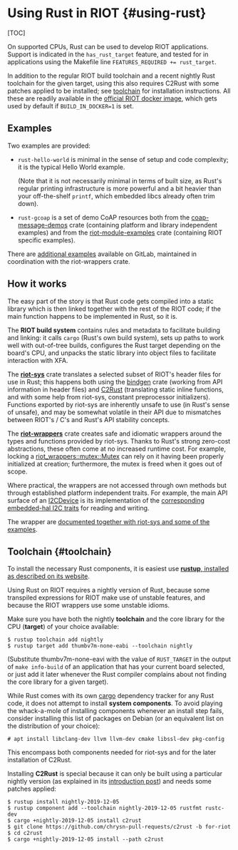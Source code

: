 Using Rust in RIOT    {#using-rust}
==================

[TOC]

On supported CPUs, Rust can be used to develop RIOT applications.
Support is indicated in the `has_rust_target` feature,
and tested for in applications using the Makefile line
`FEATURES_REQUIRED += rust_target`.

In addition to the regular RIOT build toolchain
and a recent nightly Rust toolchain for the given target,
using this also requires C2Rust with some patches applied to be installed;
see <a href="#toolchain">toolchain</a> for installation instructions.
All these are readily available in the [official RIOT docker image],
which gets used by default if `BUILD_IN_DOCKER=1` is set.

[official RIOT docker image]: https://hub.docker.com/r/riot/riotbuild

Examples
--------

Two examples are provided:

* ``rust-hello-world`` is minimal in the sense of setup and code complexity; it is the typical Hello World example.

  (Note that it is not necessarily minimal in terms of built size,
  as Rust's regular printing infrastructure is more powerful and a bit heavier than your off-the-shelf ``printf``,
  which embedded libcs already often trim down).

* ``rust-gcoap`` is a set of demo CoAP resources
  both from the [coap-message-demos] crate (containing platform and library independent examples)
  and from the [riot-module-examples] crate (containing RIOT specific examples).

There are [additional examples] available on GitLab,
maintained in coordination with the riot-wrappers crate.

[coap-message-demos]: https://gitlab.com/chrysn/coap-message-demos
[riot-module-examples]: https://gitlab.com/etonomy/riot-module-examples
[additional examples]: https://gitlab.com/etonomy/riot-examples/

How it works
------------

The easy part of the story is that Rust code gets compiled into a static library
which is then linked together with the rest of the RIOT code;
if the main function happens to be implemented in Rust, so it is.

The **RIOT build system** contains rules and metadata to facilitate building and linking:
it calls `cargo` (Rust's own build system),
sets up paths to work well with out-of-tree builds,
configures the Rust target depending on the board's CPU,
and unpacks the static library into object files to facilitate interaction with XFA.

The [**riot-sys**] crate translates a selected subset of RIOT's header files for use in Rust;
this happens both using the [bindgen] crate (working from API information in header files)
and [C2Rust] \(translating static inline functions, and with some help from riot-sys, constant preprocessor initializers).
Functions exported by riot-sys are inherently unsafe to use (in Rust's sense of unsafe),
and may be somewhat volatile in their API due to mismatches between RIOT's / C's and Rust's API stability concepts.

The [**riot-wrappers**] crate creates safe and idiomatic wrappers around the types and functions provided by riot-sys.
Thanks to Rust's strong zero-cost abstractions, these often come at no increased runtime cost.
For example, locking a [riot_wrappers::mutex::Mutex] can rely on it having been properly initialized at creation;
furthermore, the mutex is freed when it goes out of scope.

Where practical, the wrappers are not accessed through own methods
but through established platform independent traits.
For example, the main API surface of an [I2CDevice]
is its implementation of the [corresponding embedded-hal I2C traits] for reading and writing.

The wrapper are [documented together with riot-sys and some of the examples].

[**riot-sys**]: https://crates.io/crates/riot-sys
[**riot-wrappers**]: https://crates.io/crates/riot-wrappers
[bindgen]: https://crates.io/crates/bindgen
[C2Rust]: https://c2rust.com/
[riot_wrappers::mutex::Mutex]: https://rustdoc.etonomy.org/riot_wrappers/mutex/struct.Mutex.html
[documented together with riot-sys and some of the examples]: https://rustdoc.etonomy.org/riot_wrappers/mutex/struct.Mutex.html
[I2CDevice]: https://rustdoc.etonomy.org/riot_wrappers/i2c/struct.I2CDevice.html
[corresponding embedded-hal I2C traits]: https://rustdoc.etonomy.org/embedded_hal/blocking/i2c/index.html

Toolchain {#toolchain}
---------

To install the necessary Rust components, it is easiest use [**rustup**, installed as described on its website].

Using Rust on RIOT requires a nightly version of Rust,
because some transpiled expressions for RIOT make use of unstable features,
and because the RIOT wrappers use some unstable idioms.

Make sure you have both the nightly **toolchain**
and the core library for the CPU (**target**) of your choice available:

```
$ rustup toolchain add nightly
$ rustup target add thumbv7m-none-eabi --toolchain nightly
```

(Substitute thumbv7m-none-eavi with the value of `RUST_TARGET`
in the output of `make info-build` of an application that has your current board selected,
or just add it later whenever the Rust compiler complains about not finding the core library for a given target).


While Rust comes with its own [cargo] dependency tracker for any Rust code,
it does not attempt to install **system components**.
To avoid playing the whack-a-mole of installing components whenever an install step fails,
consider installing this list of packages on Debian
(or an equivalent list on the distribution of your choice):

```
# apt install libclang-dev llvm llvm-dev cmake libssl-dev pkg-config
```

This encompass both components needed for riot-sys and for the later installation of C2Rust.


Installing **C2Rust** is special because
it can only be built using a particular nightly version
(as explained in its [introduction post])
and needs some patches applied:

```shell
$ rustup install nightly-2019-12-05
$ rustup component add --toolchain nightly-2019-12-05 rustfmt rustc-dev
$ cargo +nightly-2019-12-05 install c2rust
$ git clone https://github.com/chrysn-pull-requests/c2rust -b for-riot
$ cd c2rust
$ cargo +nightly-2019-12-05 install --path c2rust
```

[cargo]: https://doc.rust-lang.org/cargo/
[**rustup**, installed as described on its website]: https://rustup.rs/
[introduction post]: https://immunant.com/blog/2019/08/introduction-to-c2rust/
